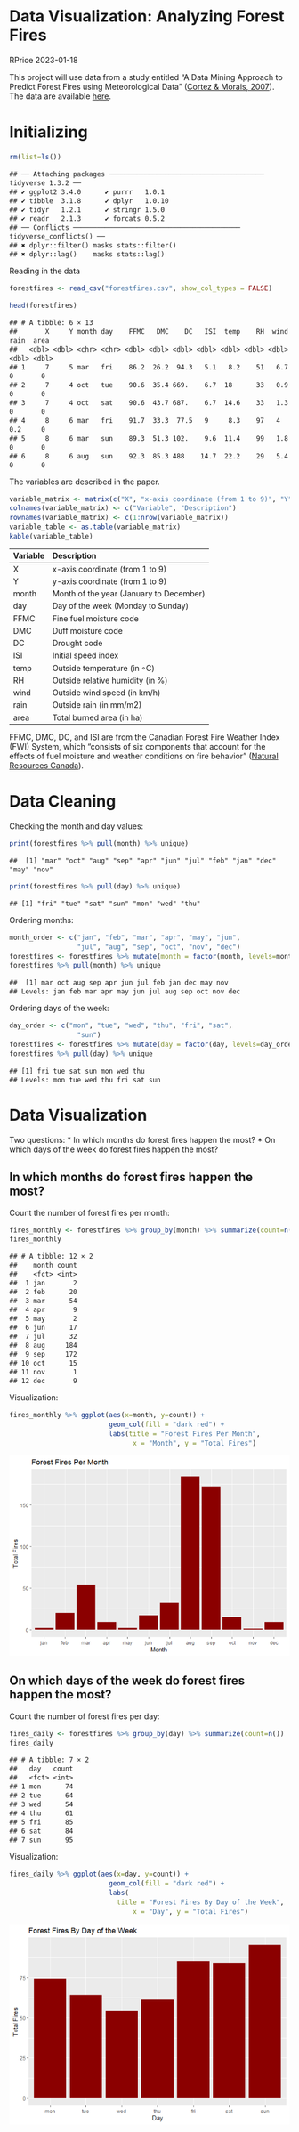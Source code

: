 Data Visualization: Analyzing Forest Fires
================
RPrice
2023-01-18

This project will use data from a study entitled “A Data Mining Approach
to Predict Forest Fires using Meteorological Data” ([Cortez & Morais,
2007](https://www.researchgate.net/publication/238767143_A_Data_Mining_Approach_to_Predict_Forest_Fires_using_Meteorological_Data)).
The data are available
[here](https://archive.ics.uci.edu/ml/machine-learning-databases/forest-fires/).

# Initializing

``` r
rm(list=ls())
```

    ## ── Attaching packages ─────────────────────────────────────── tidyverse 1.3.2 ──
    ## ✔ ggplot2 3.4.0      ✔ purrr   1.0.1 
    ## ✔ tibble  3.1.8      ✔ dplyr   1.0.10
    ## ✔ tidyr   1.2.1      ✔ stringr 1.5.0 
    ## ✔ readr   2.1.3      ✔ forcats 0.5.2 
    ## ── Conflicts ────────────────────────────────────────── tidyverse_conflicts() ──
    ## ✖ dplyr::filter() masks stats::filter()
    ## ✖ dplyr::lag()    masks stats::lag()

Reading in the data

``` r
forestfires <- read_csv("forestfires.csv", show_col_types = FALSE)
```

``` r
head(forestfires)
```

    ## # A tibble: 6 × 13
    ##       X     Y month day    FFMC   DMC    DC   ISI  temp    RH  wind  rain  area
    ##   <dbl> <dbl> <chr> <chr> <dbl> <dbl> <dbl> <dbl> <dbl> <dbl> <dbl> <dbl> <dbl>
    ## 1     7     5 mar   fri    86.2  26.2  94.3   5.1   8.2    51   6.7   0       0
    ## 2     7     4 oct   tue    90.6  35.4 669.    6.7  18      33   0.9   0       0
    ## 3     7     4 oct   sat    90.6  43.7 687.    6.7  14.6    33   1.3   0       0
    ## 4     8     6 mar   fri    91.7  33.3  77.5   9     8.3    97   4     0.2     0
    ## 5     8     6 mar   sun    89.3  51.3 102.    9.6  11.4    99   1.8   0       0
    ## 6     8     6 aug   sun    92.3  85.3 488    14.7  22.2    29   5.4   0       0

The variables are described in the paper.

``` r
variable_matrix <- matrix(c("X", "x-axis coordinate (from 1 to 9)", "Y", "y-axis coordinate (from 1 to 9)", "month", "Month of the year (January to December)", "day", "Day of the week (Monday to Sunday)", "FFMC", "Fine fuel moisture code", "DMC", "Duff moisture code", "DC", "Drought code", "ISI", "Initial speed index", "temp", "Outside temperature (in ◦C)", "RH", "Outside relative humidity (in %)", "wind", "Outside wind speed (in km/h)", "rain", "Outside rain (in mm/m2)", "area", "Total burned area (in ha)"), ncol=2, byrow=TRUE)
colnames(variable_matrix) <- c("Variable", "Description")
rownames(variable_matrix) <- c(1:nrow(variable_matrix))
variable_table <- as.table(variable_matrix)
kable(variable_table)
```

| Variable | Description                             |
|:---------|:----------------------------------------|
| X        | x-axis coordinate (from 1 to 9)         |
| Y        | y-axis coordinate (from 1 to 9)         |
| month    | Month of the year (January to December) |
| day      | Day of the week (Monday to Sunday)      |
| FFMC     | Fine fuel moisture code                 |
| DMC      | Duff moisture code                      |
| DC       | Drought code                            |
| ISI      | Initial speed index                     |
| temp     | Outside temperature (in ◦C)             |
| RH       | Outside relative humidity (in %)        |
| wind     | Outside wind speed (in km/h)            |
| rain     | Outside rain (in mm/m2)                 |
| area     | Total burned area (in ha)               |

FFMC, DMC, DC, and ISI are from the Canadian Forest Fire Weather Index
(FWI) System, which “consists of six components that account for the
effects of fuel moisture and weather conditions on fire behavior”
([Natural Resources
Canada](https://cwfis.cfs.nrcan.gc.ca/background/summary/fwi)).

# Data Cleaning

Checking the month and day values:

``` r
print(forestfires %>% pull(month) %>% unique)
```

    ##  [1] "mar" "oct" "aug" "sep" "apr" "jun" "jul" "feb" "jan" "dec" "may" "nov"

``` r
print(forestfires %>% pull(day) %>% unique)
```

    ## [1] "fri" "tue" "sat" "sun" "mon" "wed" "thu"

Ordering months:

``` r
month_order <- c("jan", "feb", "mar", "apr", "may", "jun",
                 "jul", "aug", "sep", "oct", "nov", "dec")
forestfires <- forestfires %>% mutate(month = factor(month, levels=month_order))
forestfires %>% pull(month) %>% unique
```

    ##  [1] mar oct aug sep apr jun jul feb jan dec may nov
    ## Levels: jan feb mar apr may jun jul aug sep oct nov dec

Ordering days of the week:

``` r
day_order <- c("mon", "tue", "wed", "thu", "fri", "sat",
                 "sun")
forestfires <- forestfires %>% mutate(day = factor(day, levels=day_order))
forestfires %>% pull(day) %>% unique
```

    ## [1] fri tue sat sun mon wed thu
    ## Levels: mon tue wed thu fri sat sun

# Data Visualization

Two questions: \* In which months do forest fires happen the most? \* On
which days of the week do forest fires happen the most?

## In which months do forest fires happen the most?

Count the number of forest fires per month:

``` r
fires_monthly <- forestfires %>% group_by(month) %>% summarize(count=n())
fires_monthly
```

    ## # A tibble: 12 × 2
    ##    month count
    ##    <fct> <int>
    ##  1 jan       2
    ##  2 feb      20
    ##  3 mar      54
    ##  4 apr       9
    ##  5 may       2
    ##  6 jun      17
    ##  7 jul      32
    ##  8 aug     184
    ##  9 sep     172
    ## 10 oct      15
    ## 11 nov       1
    ## 12 dec       9

Visualization:

``` r
fires_monthly %>% ggplot(aes(x=month, y=count)) +
                         geom_col(fill = "dark red") +
                         labs(title = "Forest Fires Per Month",
                               x = "Month", y = "Total Fires") 
```

![](Visualization_Forest_Firest_files/figure-gfm/unnamed-chunk-10-1.png)<!-- -->

## On which days of the week do forest fires happen the most?

Count the number of forest fires per day:

``` r
fires_daily <- forestfires %>% group_by(day) %>% summarize(count=n())
fires_daily
```

    ## # A tibble: 7 × 2
    ##   day   count
    ##   <fct> <int>
    ## 1 mon      74
    ## 2 tue      64
    ## 3 wed      54
    ## 4 thu      61
    ## 5 fri      85
    ## 6 sat      84
    ## 7 sun      95

Visualization:

``` r
fires_daily %>% ggplot(aes(x=day, y=count)) +
                         geom_col(fill = "dark red") +
                         labs(
                           title = "Forest Fires By Day of the Week",
                               x = "Day", y = "Total Fires") 
```

![](Visualization_Forest_Firest_files/figure-gfm/unnamed-chunk-12-1.png)<!-- -->
